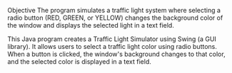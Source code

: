Objective
The program simulates a traffic light system where selecting a radio button (RED, GREEN, or YELLOW) changes the background color of the window and displays the selected light in a text field.

This Java program creates a Traffic Light Simulator using Swing (a GUI library). It allows users to select a traffic light color using radio buttons. When a button is clicked, the window's background changes to that color, and the selected color is displayed in a text field.
